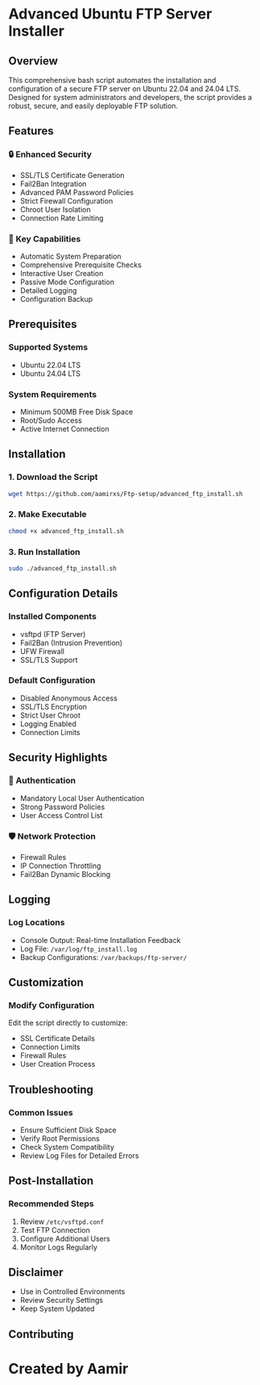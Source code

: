 # Advanced Ubuntu FTP Server Installer

## Overview
This comprehensive bash script automates the installation and configuration of a secure FTP server on Ubuntu 22.04 and 24.04 LTS. Designed for system administrators and developers, the script provides a robust, secure, and easily deployable FTP solution.

## Features

### 🔒 Enhanced Security
- SSL/TLS Certificate Generation
- Fail2Ban Integration
- Advanced PAM Password Policies
- Strict Firewall Configuration
- Chroot User Isolation
- Connection Rate Limiting

### 🚀 Key Capabilities
- Automatic System Preparation
- Comprehensive Prerequisite Checks
- Interactive User Creation
- Passive Mode Configuration
- Detailed Logging
- Configuration Backup

## Prerequisites

### Supported Systems
- Ubuntu 22.04 LTS
- Ubuntu 24.04 LTS

### System Requirements
- Minimum 500MB Free Disk Space
- Root/Sudo Access
- Active Internet Connection

## Installation

### 1. Download the Script
```bash
wget https://github.com/aamirxs/Ftp-setup/advanced_ftp_install.sh
```

### 2. Make Executable
```bash
chmod +x advanced_ftp_install.sh
```

### 3. Run Installation
```bash
sudo ./advanced_ftp_install.sh
```

## Configuration Details

### Installed Components
- vsftpd (FTP Server)
- Fail2Ban (Intrusion Prevention)
- UFW Firewall
- SSL/TLS Support

### Default Configuration
- Disabled Anonymous Access
- SSL/TLS Encryption
- Strict User Chroot
- Logging Enabled
- Connection Limits

## Security Highlights

### 🔐 Authentication
- Mandatory Local User Authentication
- Strong Password Policies
- User Access Control List

### 🛡️ Network Protection
- Firewall Rules
- IP Connection Throttling
- Fail2Ban Dynamic Blocking

## Logging

### Log Locations
- Console Output: Real-time Installation Feedback
- Log File: `/var/log/ftp_install.log`
- Backup Configurations: `/var/backups/ftp-server/`

## Customization

### Modify Configuration
Edit the script directly to customize:
- SSL Certificate Details
- Connection Limits
- Firewall Rules
- User Creation Process

## Troubleshooting

### Common Issues
- Ensure Sufficient Disk Space
- Verify Root Permissions
- Check System Compatibility
- Review Log Files for Detailed Errors

## Post-Installation

### Recommended Steps
1. Review `/etc/vsftpd.conf`
2. Test FTP Connection
3. Configure Additional Users
4. Monitor Logs Regularly

## Disclaimer
- Use in Controlled Environments
- Review Security Settings
- Keep System Updated

## Contributing

# Created by Aamir

